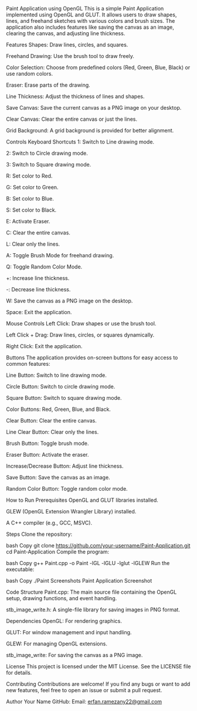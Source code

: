 Paint Application using OpenGL
This is a simple Paint Application implemented using OpenGL and GLUT. It allows users to draw shapes, lines, and freehand sketches with various colors and brush sizes. The application also includes features like saving the canvas as an image, clearing the canvas, and adjusting line thickness.

Features
Shapes: Draw lines, circles, and squares.

Freehand Drawing: Use the brush tool to draw freely.

Color Selection: Choose from predefined colors (Red, Green, Blue, Black) or use random colors.

Eraser: Erase parts of the drawing.

Line Thickness: Adjust the thickness of lines and shapes.

Save Canvas: Save the current canvas as a PNG image on your desktop.

Clear Canvas: Clear the entire canvas or just the lines.

Grid Background: A grid background is provided for better alignment.

Controls
Keyboard Shortcuts
1: Switch to Line drawing mode.

2: Switch to Circle drawing mode.

3: Switch to Square drawing mode.

R: Set color to Red.

G: Set color to Green.

B: Set color to Blue.

S: Set color to Black.

E: Activate Eraser.

C: Clear the entire canvas.

L: Clear only the lines.

A: Toggle Brush Mode for freehand drawing.

Q: Toggle Random Color Mode.

+: Increase line thickness.

-: Decrease line thickness.

W: Save the canvas as a PNG image on the desktop.

Space: Exit the application.

Mouse Controls
Left Click: Draw shapes or use the brush tool.

Left Click + Drag: Draw lines, circles, or squares dynamically.

Right Click: Exit the application.

Buttons
The application provides on-screen buttons for easy access to common features:

Line Button: Switch to line drawing mode.

Circle Button: Switch to circle drawing mode.

Square Button: Switch to square drawing mode.

Color Buttons: Red, Green, Blue, and Black.

Clear Button: Clear the entire canvas.

Line Clear Button: Clear only the lines.

Brush Button: Toggle brush mode.

Eraser Button: Activate the eraser.

Increase/Decrease Button: Adjust line thickness.

Save Button: Save the canvas as an image.

Random Color Button: Toggle random color mode.

How to Run
Prerequisites
OpenGL and GLUT libraries installed.

GLEW (OpenGL Extension Wrangler Library) installed.

A C++ compiler (e.g., GCC, MSVC).

Steps
Clone the repository:

bash
Copy
git clone https://github.com/your-username/Paint-Application.git
cd Paint-Application
Compile the program:

bash
Copy
g++ Paint.cpp -o Paint -lGL -lGLU -lglut -lGLEW
Run the executable:

bash
Copy
./Paint
Screenshots
Paint Application Screenshot

Code Structure
Paint.cpp: The main source file containing the OpenGL setup, drawing functions, and event handling.

stb_image_write.h: A single-file library for saving images in PNG format.

Dependencies
OpenGL: For rendering graphics.

GLUT: For window management and input handling.

GLEW: For managing OpenGL extensions.

stb_image_write: For saving the canvas as a PNG image.

License
This project is licensed under the MIT License. See the LICENSE file for details.

Contributing
Contributions are welcome! If you find any bugs or want to add new features, feel free to open an issue or submit a pull request.

Author
Your Name
GitHub: 
Email: erfan.ramezany22@gmail.com

